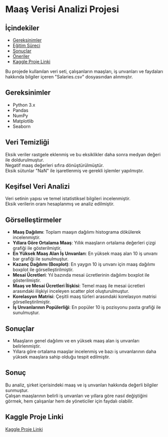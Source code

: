# Maaş Verisi Analizi Projesi

## İçindekiler
- [Gereksinimler](#gereksinimler)
- [Eğitim Süreci](#Veri-temizliği)
- [Sonuçlar](#sonuçlar)
- [Öneriler](#sonuç)
- [Kaggle Proje Linki](#kaggle-proje-linki)

Bu projede kullanılan veri seti, çalışanların maaşları, iş unvanları ve faydaları hakkında bilgiler içeren "Salaries.csv" dosyasından alınmıştır.

## Gereksinimler
- Python 3.x
- Pandas
- NumPy
- Matplotlib
- Seaborn

## Veri Temizliği
Eksik veriler rastgele eklenmiş ve bu eksiklikler daha sonra medyan değeri ile doldurulmuştur.  
Negatif maaş değerleri sıfıra dönüştürülmüştür.  
Eksik sütunlar "NaN" ile işaretlenmiş ve gerekli işlemler yapılmıştır.

## Keşifsel Veri Analizi
Veri setinin yapısı ve temel istatistiksel bilgileri incelenmiştir.  
Eksik verilerin oranı hesaplanmış ve analiz edilmiştir.

## Görselleştirmeler
- **Maaş Dağılımı**: Toplam maaşın dağılımı histograma dökülerek incelenmiştir.
- **Yıllara Göre Ortalama Maaş**: Yıllık maaşların ortalama değerleri çizgi grafiği ile gösterilmiştir.
- **En Yüksek Maaş Alan İş Unvanları**: En yüksek maaş alan 10 iş unvanı bar grafiği ile sunulmuştur.
- **Kazanç Dağılımı (Boxplot)**: En yaygın 10 iş unvanı için maaş dağılımı boxplot ile görselleştirilmiştir.
- **Mesai Ücretleri**: Yıl bazında mesai ücretlerinin dağılımı boxplot ile gösterilmiştir.
- **Maaş ve Mesai Ücretleri İlişkisi**: Temel maaş ile mesai ücretleri arasındaki ilişkiyi inceleyen scatter plot oluşturulmuştur.
- **Korelasyon Matrisi**: Çeşitli maaş türleri arasındaki korelasyon matrisi görselleştirilmiştir.
- **İş Unvanlarının Popülerliği**: En popüler 10 iş pozisyonu pasta grafiği ile sunulmuştur.

## Sonuçlar
- Maaşların genel dağılımı ve en yüksek maaş alan iş unvanları belirlenmiştir.
- Yıllara göre ortalama maaşlar incelenmiş ve bazı iş unvanlarının daha yüksek maaşlara sahip olduğu tespit edilmiştir.

## Sonuç
Bu analiz, şirket içerisindeki maaş ve iş unvanları hakkında değerli bilgiler sunmuştur.  
Çalışan maaşlarının belirli iş unvanları ve yıllara göre nasıl değiştiğini görmek, hem çalışanlar hem de yöneticiler için faydalı olabilir.
## Kaggle Proje Linki
[Kaggle Proje Linki](https://www.kaggle.com/code/yigitdede/veri-analizi/edit/run/209160361)
